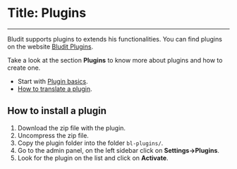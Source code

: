 # Title: Plugins
<!-- Position: 5 -->
---
Bludit supports plugins to extends his functionalities. You can find plugins on the website [Bludit Plugins](https://plugins.bludit.com).

Take a look at the section **Plugins** to know more about plugins and how to create one.
- Start with [Plugin basics](https://docs.bludit.com/plugins/plugin-basics).
- [How to translate a plugin](https://docs.bludit.com/languages/translate-plugins).

## How to install a plugin
1. Download the zip file with the plugin.
2. Uncompress the zip file.
3. Copy the plugin folder into the folder `bl-plugins/`.
4. Go to the admin panel, on the left sidebar click on **Settings->Plugins**.
5. Look for the plugin on the list and click on **Activate**.
